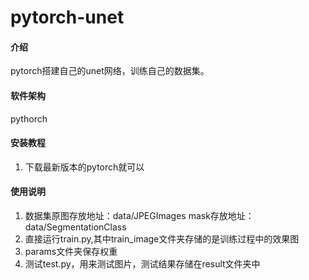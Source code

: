 # pytorch-unet

#### 介绍
pytorch搭建自己的unet网络，训练自己的数据集。
#### 软件架构
pythorch


#### 安装教程

1.  下载最新版本的pytorch就可以

#### 使用说明

1.  数据集原图存放地址：data/JPEGImages   mask存放地址：data/SegmentationClass
2.  直接运行train.py,其中train_image文件夹存储的是训练过程中的效果图
3.  params文件夹保存权重
4.  测试test.py，用来测试图片，测试结果存储在result文件夹中
